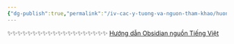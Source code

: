 ```yaml
---
{"dg-publish":true,"permalink":"/iv-cac-y-tuong-va-nguon-tham-khao/huong-dan-obsidian-nguon-tieng-viet/","dgPassFrontmatter":true,"noteIcon":"1","created":"","updated":""}
---
```



✨✨✨✨✨✨✨✨✨✨✨✨✨✨✨✨✨✨✨✨
[Hướng dẫn Obsidian nguồn Tiếng Việt](https://publish.obsidian.md/help-vi/B%E1%BA%AFt+%C4%91%E1%BA%A7u+v%E1%BB%9Bi+Obsidian)